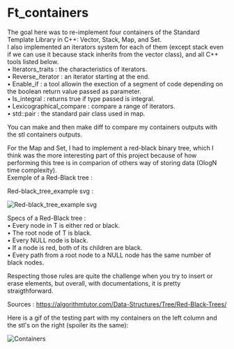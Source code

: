 # Ft_containers

The goal here was to re-implement four containers of the Standard Template Library in C++: Vector, Stack, Map, and Set.  
I also implemented an iterators system for each of them (except stack even if we can use it because stack inherits from the vector class), and all C++ tools listed below.  
• Iterators_traits : the characteristics of iterators.  
• Reverse_iterator : an iterator starting at the end.  
• Enable_if : a tool allowin the exection of a segment of code depending on the boolean return value passed as parameter.  
• Is_integral : returns true if type passed is integral.  
• Lexicographical_compare : compare a range of iterators.  
• std::pair : the standard pair class used in map.  
  
You can make and then make diff to compare my containers outputs with the stl containers outputs.  
  
For the Map and Set, I had to implement a red-black binary tree, which I think was the more interesting part of this project because of how performing this tree is in comparion of others way of storing data (OlogN time complexity).  
Exemple of a Red-Black tree :  
  
Red-black_tree_example svg  :
  
![Red-black_tree_example svg](https://user-images.githubusercontent.com/55747965/155562232-1a459469-5381-4256-a69e-8b5884768362.png)  
  
Specs of a Red-Black tree :  
• Every node in T is either red or black.  
• The root node of T is black.  
• Every NULL node is black.  
• If a node is red, both of its children are black.  
• Every path from a root node to a NULL node has the same number of black nodes.  
  
Respecting those rules are quite the challenge when you try to insert or erase elements, but overall, with documentations, it is pretty straigthforward.  

Sources : https://algorithmtutor.com/Data-Structures/Tree/Red-Black-Trees/  
  
Here is a gif of the testing part with my containers on the left column and the stl's on the right (spoiler its the same):  
  
![Containers](https://user-images.githubusercontent.com/55747965/155561838-6d04d53b-a2ba-4c3b-b86b-ead94e47b074.gif)

